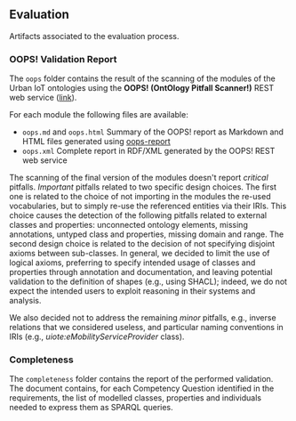 ## Evaluation

Artifacts associated to the evaluation process.

### OOPS! Validation Report

The `oops` folder contains the result of the scanning of the modules of the Urban IoT ontologies using the **OOPS! (OntOlogy Pitfall Scanner!)** REST web service ([link](http://oops.linkeddata.es/webservice.html)).

For each module the following files are available:

- `oops.md` and `oops.html` Summary of the OOPS! report as Markdown and HTML files generated using [oops-report](https://github.com/OnToology/oops-report)
- `oops.xml` Complete report in RDF/XML generated by the OOPS! REST web service

The scanning of the final version of the modules doesn't report _critical_ pitfalls. _Important_ pitfalls related to two specific design choices. The first one is related to the choice of not importing in the modules the re-used vocabularies, but to simply re-use the referenced entities via their IRIs. This choice causes the detection of the following pitfalls related to external classes and properties: unconnected ontology elements, missing annotations, untyped class and properties, missing domain and range. 
The second design choice is related to the decision of not specifying disjoint axioms between sub-classes. In general, we decided to limit the use of logical axioms, preferring to specify intended usage of classes and properties through annotation and documentation, and leaving potential validation to the definition of shapes (e.g., using SHACL); indeed, we do not expect the intended users to exploit reasoning in their systems and analysis.

We also decided not to address the remaining _minor_ pitfalls, e.g., inverse relations that we considered useless, and particular naming conventions in IRIs (e.g., _uiote:eMobilityServiceProvider_ class).

### Completeness

The `completeness` folder contains the report of the performed validation. The document contains, for each Competency Question identified in the requirements, the list of modelled classes, properties and individuals needed to express them as SPARQL queries.
